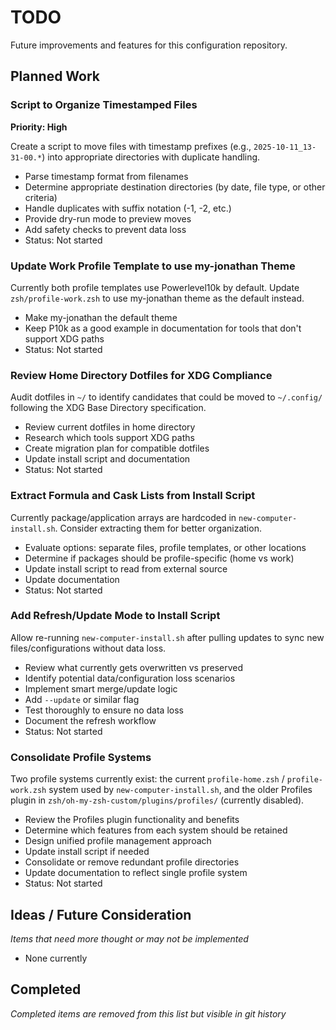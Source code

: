 # TODO

Future improvements and features for this configuration repository.

## Planned Work

### Script to Organize Timestamped Files

**Priority: High**

Create a script to move files with timestamp prefixes (e.g., `2025-10-11_13-31-00.*`) into appropriate directories with duplicate handling.

- Parse timestamp format from filenames
- Determine appropriate destination directories (by date, file type, or other criteria)
- Handle duplicates with suffix notation (-1, -2, etc.)
- Provide dry-run mode to preview moves
- Add safety checks to prevent data loss
- Status: Not started

### Update Work Profile Template to use my-jonathan Theme

Currently both profile templates use Powerlevel10k by default. Update `zsh/profile-work.zsh` to use my-jonathan theme as the default instead.

- Make my-jonathan the default theme
- Keep P10k as a good example in documentation for tools that don't support XDG paths
- Status: Not started

### Review Home Directory Dotfiles for XDG Compliance

Audit dotfiles in `~/` to identify candidates that could be moved to `~/.config/` following the XDG Base Directory specification.

- Review current dotfiles in home directory
- Research which tools support XDG paths
- Create migration plan for compatible dotfiles
- Update install script and documentation
- Status: Not started

### Extract Formula and Cask Lists from Install Script

Currently package/application arrays are hardcoded in `new-computer-install.sh`. Consider extracting them for better organization.

- Evaluate options: separate files, profile templates, or other locations
- Determine if packages should be profile-specific (home vs work)
- Update install script to read from external source
- Update documentation
- Status: Not started

### Add Refresh/Update Mode to Install Script

Allow re-running `new-computer-install.sh` after pulling updates to sync new files/configurations without data loss.

- Review what currently gets overwritten vs preserved
- Identify potential data/configuration loss scenarios
- Implement smart merge/update logic
- Add `--update` or similar flag
- Test thoroughly to ensure no data loss
- Document the refresh workflow
- Status: Not started

### Consolidate Profile Systems

Two profile systems currently exist: the current `profile-home.zsh` / `profile-work.zsh` system used by `new-computer-install.sh`, and the older Profiles plugin in `zsh/oh-my-zsh-custom/plugins/profiles/` (currently disabled).

- Review the Profiles plugin functionality and benefits
- Determine which features from each system should be retained
- Design unified profile management approach
- Update install script if needed
- Consolidate or remove redundant profile directories
- Update documentation to reflect single profile system
- Status: Not started

## Ideas / Future Consideration

*Items that need more thought or may not be implemented*

- None currently

## Completed

*Completed items are removed from this list but visible in git history*
